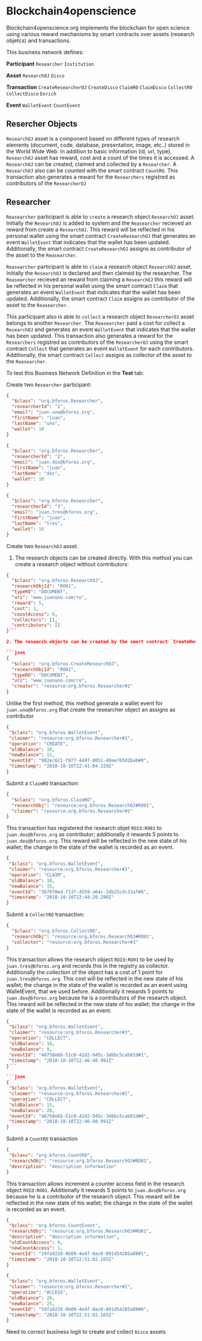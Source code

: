 # Blockchain4openscience

Blockchain4openscience.org implements the blockchain for open science using various reward mechanisms by
smart contracts over assets (research objetcs) and transactions.

This business network defines:

 **Participant**
`Researcher`
`Institution`

**Asset**
`ResearchOJ`
`Disco`

**Transaction**
`CreateResearcherOJ`
`CreateDisco`
`ClaimRO`
`ClaimDisco`
`CollectRO`
`CollectDisco`
`Enrich`

**Event**
`WalletEvent`
`CountEvent`

## Resercher Objects

`ResearchOJ` asset is a component based on different types of research elements (document, code, database, presentation, image, etc..) stored in the World Wide Web. In addition to basic information (id, url, type), `ResearchOJ` asset has reward, cost and a count of the times it is accessed. A `ResearchOJ` can be created, claimed and collected by a `Researcher`. A `ResearchOJ` also can be counted with the smart contract `CountRO`. This transaction also generates a reward for the `Researchers` registred as contributors of the `ResearcherOJ`

## Researcher

`Reasearcher` participant is able to `create` a research object `ResearchOJ` asset. Initially the `ResearchOJ` is added to system and the `Reasearcher` recieved an reward from create a `ResearchOJ`. This reward will be reflected in his personal wallet using the smart contract `CreateResearchOJ` that generates an event `WalletEvent` that indicates that the wallet has been updated. Additionally, the smart contract `CreateResearchOJ` assigns as contributor of the asset to the `Reasearcher`.

`Reasearcher` participant is able to `claim` a research object `ResearchOJ` asset. Initially the `ResearchOJ` is declared and then claimed by the researcher. The `Reasearcher` recieved an reward from claiming a `ResearchOJ` this reward will be reflected in his personal wallet using the smart contract `Claim` that generates an event `WalletEvent` that indicates that the wallet has been updated. Additionally, the smart contract `Claim` assigns as contributor of the asset to the `Reasearcher`. 

This participant also is able to `collect` a research object `ResearcherOJ` asset belongs to another `Researcher`. The `Reasearcher` paid a cost for collect a `ResearchOJ` and generates an event `WalletEvent` that indicates that the wallet has been updated. This transaction also generates a reward for the `Researchers` registred as contributors of the `ResearcherOJ` using the smart contract  `Collect` that generates an event `WalletEvent` for each contributors. Additionally, the smart contract `Collect` assigns as collector of the asset to the `Reasearcher`.

To test this Business Network Definition in the **Test** tab:

Create two `Researcher` participant:

```json
{
  "$class": "org.bforos.Researcher",
  "researcherId": "1",
  "email": "juan.uno@bforos.org",
  "firstName": "juan",
  "lastName": "uno",
  "wallet": 10
}
```

```json
{
  "$class": "org.bforos.Researcher",
  "researcherId": "2",
  "email": "juan.dos@bforos.org",
  "firstName": "juan",
  "lastName": "dos",
  "wallet": 10
}
```

```json
{
  "$class": "org.bforos.Researcher",
  "researcherId": "3",
  "email": "juan.tres@bforos.org",
  "firstName": "juan",
  "lastName": "tres",
  "wallet": 10
}
```

Create two `ResearchOJ` asset. 

1. The research objects can be created directly. With this method you can create a research object without contributors: 

```json
{
  "$class": "org.bforos.ResearchOJ",
  "researchObjId": "RO01",
  "typeRO": "DOCUMENT",
  "uri": "www.juanuno.com/ro",
  "reward": 5,
  "cost": 1,
  "countAccess": 0,
  "collectors": [],
  "contributors": []
}```

2. The research objects can be created by the smart contract `CreateResearchOJ`. 

```json
{
  "$class": "org.bforos.CreateResearchOJ",
  "researchObjId": "RO02",
  "typeRO": "DOCUMENT",
  "uri": "www.juanuno.com/ro",
  "creator": "resource:org.bforos.Researcher#1"
}
```

Unlike the first method, this method generate a wallet event for `juan.uno@bforos.org` that create the researcher object an assigns as contributor

```json
{
 "$class": "org.bforos.WalletEvent",
 "claimer": "resource:org.bforos.Researcher#1",
 "operation": "CREATE",
 "oldBalance": 10,
 "newBalance": 11,
 "eventId": "982ec621-f877-4497-8051-48ee76502bab#0",
 "timestamp": "2018-10-10T22:41:04.329Z"
}
```

Submit a `ClaimRO` transaction:

```json
{
  "$class": "org.bforos.ClaimRO",
  "researchObj": "resource:org.bforos.ResearchOJ#RO01",
  "claimer": "resource:org.bforos.Researcher#2"
}
```

This transaction has registered the research objet `ROId:RO01` to `juan.dos@bforos.org` as contributor; additionally it rewards 5 points to `juan.dos@bforos.org`. This reward will be reflected in the new state of his wallet; the change in the state of the wallet is recorded as an event.

```json
{
 "$class": "org.bforos.WalletEvent",
 "claimer": "resource:org.bforos.Researcher#2",
 "operation": "CLAIM",
 "oldBalance": 10,
 "newBalance": 15,
 "eventId": "3b7978ed-f13f-4559-a64c-2db25cdc32af#0",
 "timestamp": "2018-10-10T22:44:20.290Z"
}
```

Submit a `CollectRO` transaction:

```json
{
  "$class": "org.bforos.CollectRO",
  "researchObj": "resource:org.bforos.ResearchOJ#RO01",
  "collector": "resource:org.bforos.Researcher#3"
}
```

This transaction allows the research object `ROId:RO01` to be used by `juan.tres@bforos.org` and records this in the registry as collector. Additionally the collection of the object has a cost of 1 point for `juan.tres@bforos.org`. This cost will be reflected in the new state of his wallet; the change in the state of the wallet is recorded as an event using WalletEvent, that we used before. Additionally it rewards 5 points to `juan.dos@bforos.org` because he is a contributors of the research object. This reward will be reflected in the new state of his wallet; the change in the state of the wallet is recorded as an event.

```json
{
 "$class": "org.bforos.WalletEvent",
 "claimer": "resource:org.bforos.Researcher#3",
 "operation": "COLLECT",
 "oldBalance": 10,
 "newBalance": 9,
 "eventId": "46758e6b-51c0-42d2-945c-3d6bc5cab01d#1",
 "timestamp": "2018-10-10T22:46:40.991Z"
}```

```json
{
 "$class": "org.bforos.WalletEvent",
 "claimer": "resource:org.bforos.Researcher#2",
 "operation": "COLLECT",
 "oldBalance": 15,
 "newBalance": 20,
 "eventId": "46758e6b-51c0-42d2-945c-3d6bc5cab01d#0",
 "timestamp": "2018-10-10T22:46:40.991Z"
}
```

Submit a `CountRO` transaction

```json
{
 "$class": "org.bforos.CountRO",
 "researchObj": "resource:org.bforos.ResearchOJ#RO01",
 "description": "description information"
}
``` 

This transaction allows increment a counter access field in the research object `ROId:RO01`. Additionally it rewards 5 points to `juan.dos@bforos.org` because he is a contributor of the research object. This reward will be reflected in the new state of his wallet; the change in the state of the wallet is recorded as an event.


```json
{
 "$class": "org.bforos.CountEvent",
 "researchObj": "resource:org.bforos.ResearchOJ#RO01",
 "description": "description information",
 "oldCountAccess": 0,
 "newCountAccess": 1,
 "eventId": "34fa9218-0b89-4e4f-8ac0-891d54285a08#1",
 "timestamp": "2018-10-10T22:51:02.165Z"
}
```

```json
{
 "$class": "org.bforos.WalletEvent",
 "claimer": "resource:org.bforos.Researcher#2",
 "operation": "ACCESS",
 "oldBalance": 20,
 "newBalance": 25,
 "eventId": "34fa9218-0b89-4e4f-8ac0-891d54285a08#0",
 "timestamp": "2018-10-10T22:51:02.165Z"
}
```

Need to correct business logit to create and collect `Disco` assets